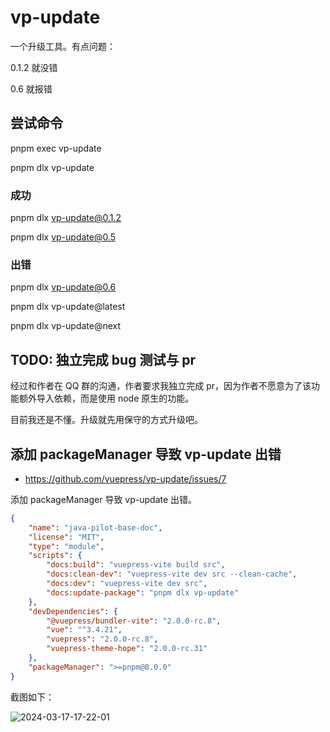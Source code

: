 # vp-update

一个升级工具。有点问题：

0.1.2 就没错

0.6 就报错

## 尝试命令

pnpm exec vp-update

pnpm dlx vp-update

### 成功

pnpm dlx vp-update@0.1.2

pnpm dlx vp-update@0.5

### 出错

pnpm dlx vp-update@0.6

pnpm dlx vp-update@latest

pnpm dlx vp-update@next

## TODO: 独立完成 bug 测试与 pr

经过和作者在 QQ 群的沟通，作者要求我独立完成 pr，因为作者不愿意为了该功能额外导入依赖，而是使用 node 原生的功能。

目前我还是不懂。升级就先用保守的方式升级吧。

## 添加 packageManager 导致 vp-update 出错

- https://github.com/vuepress/vp-update/issues/7

添加 packageManager 导致 vp-update 出错。

```json
{
	"name": "java-pilot-base-doc",
	"license": "MIT",
	"type": "module",
	"scripts": {
		"docs:build": "vuepress-vite build src",
		"docs:clean-dev": "vuepress-vite dev src --clean-cache",
		"docs:dev": "vuepress-vite dev src",
		"docs:update-package": "pnpm dlx vp-update"
	},
	"devDependencies": {
		"@vuepress/bundler-vite": "2.0.0-rc.8",
		"vue": "^3.4.21",
		"vuepress": "2.0.0-rc.8",
		"vuepress-theme-hope": "2.0.0-rc.31"
	},
	"packageManager": ">=pnpm@8.0.0"
}
```

截图如下：

![2024-03-17-17-22-01](https://cdn.jsdelivr.net/gh/RuanZhongNan/img-store/img/2024-03-17-17-22-01.png)
